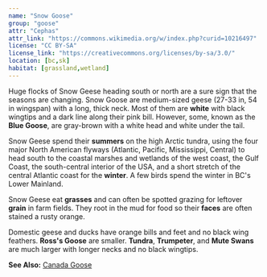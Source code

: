 ```yaml
---
name: "Snow Goose"
group: "goose"
attr: "Cephas"
attr_link: "https://commons.wikimedia.org/w/index.php?curid=10216497"
license: "CC BY-SA"
license_link: "https://creativecommons.org/licenses/by-sa/3.0/"
location: [bc,sk]
habitat: [grassland,wetland]
---
```

Huge flocks of Snow Geese heading south or north are a sure sign that the seasons are changing. Snow Goose are medium-sized geese (27-33 in, 54 in wingspan) with a long, thick neck. Most of them are **white** with black wingtips and a dark line along their pink bill. However, some, known as the **Blue Goose**, are gray-brown with a white head and white under the tail.

Snow Geese spend their **summers** on the high Arctic tundra, using the four major North American flyways (Atlantic, Pacific, Mississippi, Central) to head south to the coastal marshes and wetlands of the west coast, the Gulf Coast, the south-central interior of the USA, and a short stretch of the central Atlantic coast for the **winter**. A few birds spend the winter in BC's Lower Mainland.

Snow Geese eat **grasses** and can often be spotted grazing for leftover **grain** in farm fields. They root in the mud for food so their **faces** are often stained a rusty orange.

Domestic geese and ducks have orange bills and feet and no black wing feathers. **Ross's Goose** are smaller. **Tundra**, **Trumpeter**, and **Mute Swans** are much larger with longer necks and no black wingtips.

<!-- generated, do not edit -->
**See Also:**
[Canada Goose](/{{section}}/cangoose)
